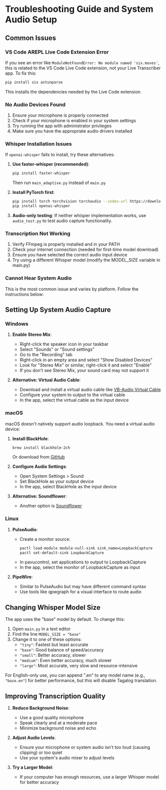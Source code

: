 # Troubleshooting Guide and System Audio Setup

## Common Issues

### VS Code AREPL Live Code Extension Error

If you see an error like `ModuleNotFoundError: No module named 'six.moves'`, this is related to the VS Code Live Code extension, not your Live Transcriber app. To fix this:

```bash
pip install six astunparse
```

This installs the dependencies needed by the Live Code extension.

### No Audio Devices Found

1. Ensure your microphone is properly connected
2. Check if your microphone is enabled in your system settings
3. Try running the app with administrator privileges
4. Make sure you have the appropriate audio drivers installed

### Whisper Installation Issues

If `openai-whisper` fails to install, try these alternatives:

1. **Use faster-whisper (recommended)**:
   ```bash
   pip install faster-whisper
   ```
   Then run `main_adaptive.py` instead of `main.py`

2. **Install PyTorch first**:
   ```bash
   pip install torch torchvision torchaudio --index-url https://download.pytorch.org/whl/cpu
   pip install openai-whisper
   ```

3. **Audio-only testing**:
   If neither whisper implementation works, use `audio_test.py` to test audio capture functionality.

### Transcription Not Working

1. Verify FFmpeg is properly installed and in your PATH
2. Check your internet connection (needed for first-time model download)
3. Ensure you have selected the correct audio input device
4. Try using a different Whisper model (modify the MODEL_SIZE variable in main.py)

### Cannot Hear System Audio

This is the most common issue and varies by platform. Follow the instructions below:

## Setting Up System Audio Capture

### Windows

1. **Enable Stereo Mix**:
   - Right-click the speaker icon in your taskbar
   - Select "Sounds" or "Sound settings"
   - Go to the "Recording" tab
   - Right-click in an empty area and select "Show Disabled Devices"
   - Look for "Stereo Mix" or similar, right-click it and select "Enable"
   - If you don't see Stereo Mix, your sound card may not support it

2. **Alternative: Virtual Audio Cable**:
   - Download and install a virtual audio cable like [VB-Audio Virtual Cable](https://vb-audio.com/Cable/)
   - Configure your system to output to the virtual cable
   - In the app, select the virtual cable as the input device

### macOS

macOS doesn't natively support audio loopback. You need a virtual audio device:

1. **Install BlackHole**:
   ```bash
   brew install blackhole-2ch
   ```
   Or download from [GitHub](https://github.com/ExistentialAudio/BlackHole)

2. **Configure Audio Settings**:
   - Open System Settings > Sound
   - Set BlackHole as your output device
   - In the app, select BlackHole as the input device

3. **Alternative: Soundflower**:
   - Another option is [Soundflower](https://github.com/mattingalls/Soundflower)

### Linux

1. **PulseAudio**:
   - Create a monitor source:
     ```bash
     pactl load-module module-null-sink sink_name=LoopbackCapture
     pactl set-default-sink LoopbackCapture
     ```
   - In pavucontrol, set applications to output to LoopbackCapture
   - In the app, select the monitor of LoopbackCapture as input

2. **PipeWire**:
   - Similar to PulseAudio but may have different command syntax
   - Use tools like qpwgraph for a visual interface to route audio

## Changing Whisper Model Size

The app uses the "base" model by default. To change this:

1. Open `main.py` in a text editor
2. Find the line `MODEL_SIZE = "base"`
3. Change it to one of these options:
   - `"tiny"`: Fastest but least accurate
   - `"base"`: Good balance of speed/accuracy
   - `"small"`: Better accuracy, slower
   - `"medium"`: Even better accuracy, much slower
   - `"large"`: Most accurate, very slow and resource-intensive

For English-only use, you can append ".en" to any model name (e.g., `"base.en"`) for better performance, but this will disable Tagalog translation.

## Improving Transcription Quality

1. **Reduce Background Noise**:
   - Use a good quality microphone
   - Speak clearly and at a moderate pace
   - Minimize background noise and echo

2. **Adjust Audio Levels**:
   - Ensure your microphone or system audio isn't too loud (causing clipping) or too quiet
   - Use your system's audio mixer to adjust levels

3. **Try a Larger Model**:
   - If your computer has enough resources, use a larger Whisper model for better accuracy
